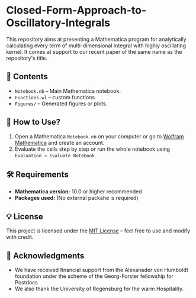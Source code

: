 # Closed-Form-Approach-to-Oscillatory-Integrals
This repository aims at presenting a Mathematica program for analytically calculating every term of multi-dimensional integral with highly oscillating kernel. It comes at support to our recent paper of the same name as the repository's title.

## 📁 Contents

- `Notebook.nb` – Main Mathematica notebook.
- `Functions.wl` – custom functions.
- `Figures/` – Generated figures or plots.

## 🚀 How to Use?

1. Open a Mathematica `Notebook.nb` on your computer or go to [Wolfram Mathematica](https://www.wolfram.com/mathematica/) and create an account.
2. Evaluate the cells step by step or run the whole notebook using `Evaluation → Evaluate Notebook`.

## 🛠 Requirements

- **Mathematica version:** 10.0 or higher recommended 
- **Packages used:** (No external packahe is required)

## 💡 License

This project is licensed under the [MIT License](LICENSE) – feel free to use and modify with credit.

## 🤝 Acknowledgments

- We have received financial support from the Alexanader von Humboldt foundation under the scheme of the Georg-Forster fellowship for Postdocs
- We also thank the University of Regensburg for the warm Hospitality. 

